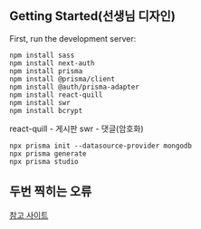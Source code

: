 ## Getting Started(선생님 디자인)

First, run the development server:

```
npm install sass 
npm install next-auth
npm install prisma
npm install @prisma/client
npm install @auth/prisma-adapter
npm install react-quill     
npm install swr
npm install bcrypt
```

react-quill - 게시판
swr - 댓글(암호화)

```
npx prisma init --datasource-provider mongodb  
npx prisma generate                      
npx prisma studio                             
```

## 두번 찍히는 오류

[참고 사이트](https://han-py.tistory.com/508)